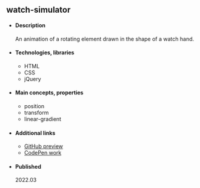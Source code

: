 
## watch-simulator

- #### Description
  An animation of a rotating element drawn in the shape of a watch hand.

- #### Technologies, libraries
  - HTML 
  - CSS
  - jQuery

- #### Main concepts, properties
  - position 
  - transform
  - linear-gradient

- #### Additional links
  - [GitHub preview](https://htmlpreview.github.io/?https://github.com/tadeg/website-design/blob/main/pr0002-watch-simulator/index.html)
  - [CodePen work](https://codepen.io/tadeT/pen/qBVgNEL)

- #### Published 
    2022.03




